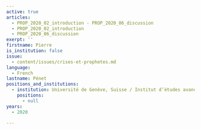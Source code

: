 ```yaml
---
active: true
articles:
  - PROP_2020_02_introduction - PROP_2020_06_discussion
  - PROP_2020_02_introduction
  - PROP_2020_06_discussion
exerpt: ''
firstname: Pierre
is_institution: false
issue:
  - content/issues/crises-et-prophetes.md
language:
  - French
lastname: Pénet
positions_and_institutions:
  - institution: Université de Genève, Suisse / Institut d’études avancées de Paris, France
    positions:
      - null
years:
  - 2020

---
```

